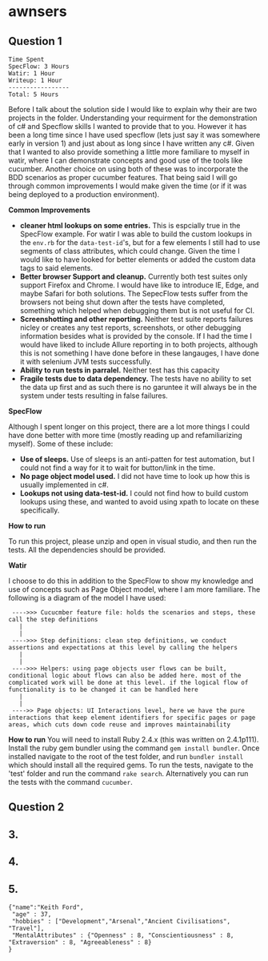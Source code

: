 # awnsers
## Question 1
```
Time Spent
SpecFlow: 3 Hours 
Watir: 1 Hour
Writeup: 1 Hour
-----------------
Total: 5 Hours
```
Before I talk about the solution side I would like to explain why their are two projects in the folder. Understanding your requirment for the demonstration of c# and Specflow skills I wanted to provide that to you. However it has been a long time since I have used specflow (lets just say it was somewhere early in version 1) and just about as long since I have written any c#. Given that I wanted to also provide something a little more familiare to myself in watir, where I can demonstrate concepts and good use of the tools like cucumber. Another choice on using both of these was to incorporate the BDD scenarios as proper cucumber features. 
That being said I will go through common improvements I would make given the time (or if it was being deployed to a production environment). 

__Common Improvements__

* **cleaner html lookups on some entries.** 
This is espcially true in the SpecFlow example. For watir I was able to build the custom lookups in the `env.rb` for the `data-test-id`'s, but for a few elements I still had to use segments of class attributes, which could change. Given the time I would like to have looked for better elements or added the custom data tags to said elements.  
* **Better browser Support and cleanup.**
Currently both test suites only support Firefox and Chrome. I would have like to introduce IE, Edge, and maybe Safari for both solutions. The SepecFlow tests suffer from the browsers not being shut down after the tests have completed, something which helped when debugging them but is not useful for CI. 
* **Screenshotting and other reporting.**
Neither test suite reports failures nicley or creates any test reports, screenshots, or other debugging information besides what is provided by the console. If I had the time I would have liked to include Allure reporting in to both projects, although this is not something I have done before in these langauges, I have done it with selenium JVM tests successfully. 
* **Ability to run tests in parralel.**
Neither test has this capacity
* **Fragile tests due to data dependency.**
The tests have no ability to set the data up first and as such there is no garuntee it will always be in the system under tests resulting in false failures. 

__**SpecFlow**__

Although I spent longer on this project, there are a lot more things I could have done better with more time (mostly reading up and refamiliarizing myself). Some of these include:
* **Use of sleeps.**
Use of sleeps is an anti-patten for test automation, but I could not find a way for it to wait for button/link in the time.
* **No page object model used.**
I did not have time to look up how this is usually implemented in c#. 
* **Lookups not using data-test-id.**
I could not find how to build custom lookups using these, and wanted to avoid using xpath to locate on these specifically. 

**How to run**

To run this project, please unzip and open in visual studio, and then run the tests. All the dependencies should be provided. 



__**Watir**__

I choose to do this in addition to the SpecFlow to show my knowledge and use of concepts such as Page Object model, where I am more familiare. The following is a diagram of the model I have used:
```
 ---->>> Cucucmber feature file: holds the scenarios and steps, these call the step definitions
   |
   |
 ---->>> Step definitions: clean step definitions, we conduct assertions and expectations at this level by calling the helpers
   |
   |
 ---->>> Helpers: using page objects user flows can be built, conditional logic about flows can also be added here. most of the complicated work will be done at this level. if the logical flow of functionality is to be changed it can be handled here
   |
   |
 ---->> Page objects: UI Interactions level, here we have the pure interactions that keep element identifiers for specific pages or page areas, which cuts down code reuse and improves maintainability
 ```
**How to run**
You will need to install Ruby 2.4.x (this was written on 2.4.1p111).
Install the ruby gem bundler using the command `gem install bundler`.
Once installed navigate to the root of the test folder, and run `bundler install` which should install all the required gems.
To run the tests, navigate to the 'test' folder and run the command `rake search`. Alternatively you can run the tests with the command `cucumber`.
 


## Question 2 


## 3. 

## 4. 

## 5. 
```
{"name":"Keith Ford", 
 "age" : 37, 
 "hobbies" : ["Development","Arsenal","Ancient Civilisations", "Travel"],
 "MentalAttributes" : {"Openness" : 8, "Conscientiousness" : 8, "Extraversion" : 8, "Agreeableness" : 8}
}
```
